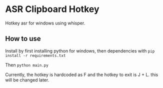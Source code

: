 # ASR Clipboard Hotkey

Hotkey asr for windows using whisper.


## How to use  

Install by first installing python for windows, then dependencies with `pip install -r requirements.txt` 

Then `python main.py`

Currently, the hotkey is hardcoded as F and the hotkey to exit is J + L. this will be changed later. 
